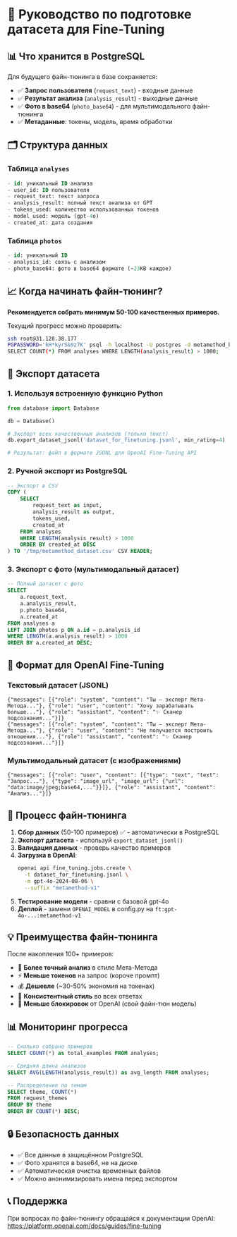 # 🎯 Руководство по подготовке датасета для Fine-Tuning

## 📊 Что хранится в PostgreSQL

Для будущего файн-тюнинга в базе сохраняется:

- ✅ **Запрос пользователя** (`request_text`) - входные данные
- ✅ **Результат анализа** (`analysis_result`) - выходные данные
- ✅ **Фото в base64** (`photo_base64`) - для мультимодального файн-тюнинга
- ✅ **Метаданные**: токены, модель, время обработки

## 🗂 Структура данных

### Таблица `analyses`
```sql
- id: уникальный ID анализа
- user_id: ID пользователя
- request_text: текст запроса
- analysis_result: полный текст анализа от GPT
- tokens_used: количество использованных токенов
- model_used: модель (gpt-4o)
- created_at: дата создания
```

### Таблица `photos`
```sql
- id: уникальный ID
- analysis_id: связь с анализом
- photo_base64: фото в base64 формате (~23KB каждое)
```

## 📈 Когда начинать файн-тюнинг?

**Рекомендуется собрать минимум 50-100 качественных примеров.**

Текущий прогресс можно проверить:
```bash
ssh root@31.128.38.177
PGPASSWORD='kH*kyrS&9z7K' psql -h localhost -U postgres -d metamethod_bot
SELECT COUNT(*) FROM analyses WHERE LENGTH(analysis_result) > 1000;
```

## 🔧 Экспорт датасета

### 1. Используя встроенную функцию Python

```python
from database import Database

db = Database()

# Экспорт всех качественных анализов (только текст)
db.export_dataset_jsonl('dataset_for_finetuning.jsonl', min_rating=4)

# Результат: файл в формате JSONL для OpenAI Fine-Tuning API
```

### 2. Ручной экспорт из PostgreSQL

```sql
-- Экспорт в CSV
COPY (
    SELECT
        request_text as input,
        analysis_result as output,
        tokens_used,
        created_at
    FROM analyses
    WHERE LENGTH(analysis_result) > 1000
    ORDER BY created_at DESC
) TO '/tmp/metamethod_dataset.csv' CSV HEADER;
```

### 3. Экспорт с фото (мультимодальный датасет)

```sql
-- Полный датасет с фото
SELECT
    a.request_text,
    a.analysis_result,
    p.photo_base64,
    a.created_at
FROM analyses a
LEFT JOIN photos p ON a.id = p.analysis_id
WHERE LENGTH(a.analysis_result) > 1000
ORDER BY a.created_at DESC;
```

## 📝 Формат для OpenAI Fine-Tuning

### Текстовый датасет (JSONL)
```jsonl
{"messages": [{"role": "system", "content": "Ты — эксперт Мета-Метода..."}, {"role": "user", "content": "Хочу зарабатывать больше..."}, {"role": "assistant", "content": "✨ Сканер подсознания..."}]}
{"messages": [{"role": "system", "content": "Ты — эксперт Мета-Метода..."}, {"role": "user", "content": "Не получается построить отношения..."}, {"role": "assistant", "content": "✨ Сканер подсознания..."}]}
```

### Мультимодальный датасет (с изображениями)
```jsonl
{"messages": [{"role": "user", "content": [{"type": "text", "text": "Запрос..."}, {"type": "image_url", "image_url": {"url": "data:image/jpeg;base64,..."}}]}, {"role": "assistant", "content": "Анализ..."}]}
```

## 🚀 Процесс файн-тюнинга

1. **Сбор данных** (50-100 примеров) ✅ - автоматически в PostgreSQL
2. **Экспорт датасета** - используй `export_dataset_jsonl()`
3. **Валидация данных** - проверь качество примеров
4. **Загрузка в OpenAI**:
   ```bash
   openai api fine_tuning.jobs.create \
     -t dataset_for_finetuning.jsonl \
     -m gpt-4o-2024-08-06 \
     --suffix "metamethod-v1"
   ```
5. **Тестирование модели** - сравни с базовой gpt-4o
6. **Деплой** - замени `OPENAI_MODEL` в config.py на `ft:gpt-4o-...:metamethod-v1`

## 💡 Преимущества файн-тюнинга

После накопления 100+ примеров:

- 🎯 **Более точный анализ** в стиле Мета-Метода
- ⚡ **Меньше токенов** на запрос (короче промпт)
- 💰 **Дешевле** (~30-50% экономия на токенах)
- 🎨 **Консистентный стиль** во всех ответах
- 🚫 **Меньше блокировок** от OpenAI (свой файн-тюн модель)

## 📊 Мониторинг прогресса

```sql
-- Сколько собрано примеров
SELECT COUNT(*) as total_examples FROM analyses;

-- Средняя длина анализов
SELECT AVG(LENGTH(analysis_result)) as avg_length FROM analyses;

-- Распределение по темам
SELECT theme, COUNT(*)
FROM request_themes
GROUP BY theme
ORDER BY COUNT(*) DESC;
```

## 🔒 Безопасность данных

- ✅ Все данные в защищённом PostgreSQL
- ✅ Фото хранятся в base64, не на диске
- ✅ Автоматическая очистка временных файлов
- ✅ Можно анонимизировать имена перед экспортом

## 📞 Поддержка

При вопросах по файн-тюнингу обращайся к документации OpenAI:
https://platform.openai.com/docs/guides/fine-tuning
